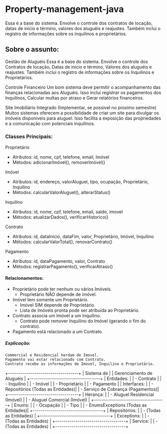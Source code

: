 # Property-management-java
 Essa é a base do sistema. Envolve o controle dos contratos de locação, datas de início e término, valores dos aluguéis e reajustes. Também inclui o registro de informações sobre os inquilinos e proprietários.

## Sobre o assunto:

Gestão de Aluguéis
    Essa é a base do sistema. Envolve o controle dos Contratos de locação, Datas de início e término, Valores dos aluguéis e reajustes. Também inclui o registro de informações sobre os Inquilinos e Proprietários.

Controle Financeiro
    Um bom sistema deve permitir o acompanhamento das finanças relacionadas aos Aluguéis. Isso inclui registrar os pagamentos dos Inquilinos, Calcular multas por atraso e Gerar relatórios financeiros.

Site Imobiliário Integrado (Implementar, se possivel no proximo semestre)
    Muitos sistemas oferecem a possibilidade de criar um site para divulgar os imóveis disponíveis para aluguel. Isso facilita a exposição das propriedades e a comunicação com potenciais inquilinos.


### Classes Principais:

Proprietário
- Atributos: id, nome, cpf, telefone, email, Imóvel
- Métodos: adicionarImóvel(), removerImóvel()

Imóvel
- Atributos: id, endereço, valorAluguel, tipo, ocupação, Proprietário, Inquilino
- Métodos: calcularValorAluguel(), alterarStatus()

Inquilino
- Atributos: id, nome, cpf, telefone, email, saldo, imovel
- Métodos: atualizarDados(), verificarHistorico()

Contrato
- Atributos: id, dataInicio, dataFim, valor, Proprietário, Imóvel, Inquilino
- Métodos: calcularValorTotal(), renovarContrato()

Pagamento
- Atributos: id, dataPagamento, valor, Contrato
- Métodos: registrarPagamento(), verificarAtraso()

#### Relacionamentos:

- Proprietário pode ter nenhum ou vários Imóveis.
  - Proprietário NÃO depende de imóvel.
- Imóvel tem somente um Proprietário.
  - Imóvel SIM depende de Proprietário.
  - Lista de Imóveis pronta pode ser atribuída ao Proprietário.
- Contrato associa um Imóvel a um Inquilino.
  - Contrato pode remover Inquilino do Imóvel (gerando o fim do contrato).
- Pagamento está relacionado a um Contrato.

##### Explicação: 

    Commercial e Residencial herdam de Imovel.
    Pagamento vai estar relacionado com Contrato.
    Contrato recebe as informações de Imovel, Inquilino e Proprietário.

+-----------------------------------+
|            Sistema de             |
|     Gerenciamento de Aluguéis     |
+-----------------------------------+
| Entidades:                        |
| - Contrato                        |
| - Inquilino                       |
| - Imóvel                          |
| - Proprietário                    |
| - Pagamento                       |
| Interfaces:                       |
| - Repositórios (Todas as Entidades)|
| - Serviço de Cobrança (Pagamentos)|
+-----------------------------------+
| Herança:                          |
| - Aluguel Residencial (Imóvel)    |
| - Aluguel Comercial (Imóvel)      |
+-----------------------------------+
| Enums:                            |
| - Ocupação                        |
| - Tipo                            |
| - EnumsExceptions (Todas as Entidades)|
+-----------------------------------+
| Repositórios:                     |
| - (Todas as Entidades)            |
+-----------------------------------+
| Exceptions:                       |
| - (Todas as Entidades)            |
+-----------------------------------+
| Service:                          |
| - (Todas as Entidades)            |
+-----------------------------------+
